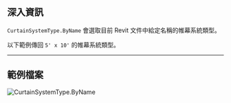 ## 深入資訊
`CurtainSystemType.ByName` 會選取目前 Revit 文件中給定名稱的帷幕系統類型。

以下範例傳回 `5' x 10'` 的帷幕系統類型。
___
## 範例檔案

![CurtainSystemType.ByName](./Revit.Elements.CurtainSystemType.ByName_img.jpg)
